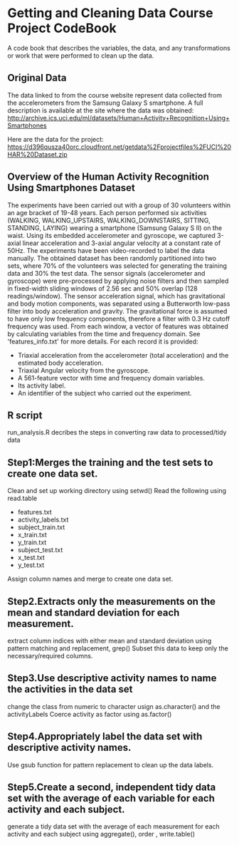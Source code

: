 # Getting and Cleaning Data Course Project CodeBook

A code book that describes the variables, the data, and any transformations or work that were performed to clean up the data.

## Original Data
The data linked to from the course website represent data collected from the accelerometers from the Samsung Galaxy S smartphone. A full description is available at the site where the data was obtained:
http://archive.ics.uci.edu/ml/datasets/Human+Activity+Recognition+Using+Smartphones

Here are the data for the project:
https://d396qusza40orc.cloudfront.net/getdata%2Fprojectfiles%2FUCI%20HAR%20Dataset.zip


## Overview of the Human Activity Recognition Using Smartphones Dataset
The experiments have been carried out with a group of 30 volunteers within an age bracket of 19-48 years. Each person performed six activities (WALKING, WALKING_UPSTAIRS, WALKING_DOWNSTAIRS, SITTING, STANDING, LAYING) wearing a smartphone (Samsung Galaxy S II) on the waist. Using its embedded accelerometer and gyroscope, we captured 3-axial linear acceleration and 3-axial angular velocity at a constant rate of 50Hz. The experiments have been video-recorded to label the data manually. The obtained dataset has been randomly partitioned into two sets, where 70% of the volunteers was selected for generating the training data and 30% the test data. 
The sensor signals (accelerometer and gyroscope) were pre-processed by applying noise filters and then sampled in fixed-width sliding windows of 2.56 sec and 50% overlap (128 readings/window). The sensor acceleration signal, which has gravitational and body motion components, was separated using a Butterworth low-pass filter into body acceleration and gravity. The gravitational force is assumed to have only low frequency components, therefore a filter with 0.3 Hz cutoff frequency was used. From each window, a vector of features was obtained by calculating variables from the time and frequency domain. See 'features_info.txt' for more details. 
For each record it is provided:
- Triaxial acceleration from the accelerometer (total acceleration) and the estimated body acceleration.
- Triaxial Angular velocity from the gyroscope. 
- A 561-feature vector with time and frequency domain variables. 
- Its activity label. 
- An identifier of the subject who carried out the experiment.


## R script
run_analysis.R decribes the steps in converting raw data to processed/tidy data

## Step1:Merges the training and the test sets to create one data set.
Clean and set up working directory using setwd()
Read the following using read.table
- features.txt
- activity_labels.txt
- subject_train.txt
- x_train.txt
- y_train.txt
- subject_test.txt
- x_test.txt
- y_test.txt

Assign column names and merge to create one data set.


## Step2.Extracts only the measurements on the mean and standard deviation for each measurement.
extract column indices with either mean and standard deviation using pattern matching and replacement, grep()
Subset this data to keep only the necessary/required columns.

## Step3.Use descriptive activity names to name the activities in the data set
change the class from numeric to character usign as.character() and the activityLabels 
Coerce activity as factor using as.factor()


## Step4.Appropriately label the data set with descriptive activity names.
Use gsub function for pattern replacement to clean up the data labels.

## Step5.Create a second, independent tidy data set with the average of each variable for each activity and each subject.
generate a tidy data set with the average of each measurement for each activity and each subject using aggregate(), order , write.table()









